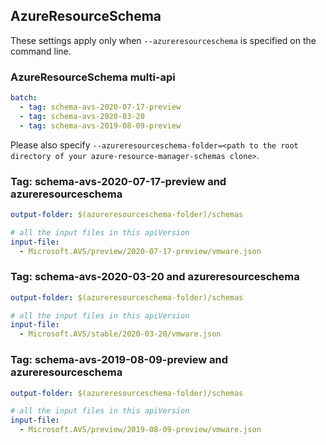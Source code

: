 ## AzureResourceSchema

These settings apply only when `--azureresourceschema` is specified on the command line.

### AzureResourceSchema multi-api

``` yaml $(azureresourceschema) && $(multiapi)
batch:
  - tag: schema-avs-2020-07-17-preview
  - tag: schema-avs-2020-03-20
  - tag: schema-avs-2019-08-09-preview

```

Please also specify `--azureresourceschema-folder=<path to the root directory of your azure-resource-manager-schemas clone>`.
### Tag: schema-avs-2020-07-17-preview and azureresourceschema

``` yaml $(tag) == 'schema-avs-2020-07-17-preview' && $(azureresourceschema)
output-folder: $(azureresourceschema-folder)/schemas

# all the input files in this apiVersion
input-file:
  - Microsoft.AVS/preview/2020-07-17-preview/vmware.json

```

### Tag: schema-avs-2020-03-20 and azureresourceschema

``` yaml $(tag) == 'schema-avs-2020-03-20' && $(azureresourceschema)
output-folder: $(azureresourceschema-folder)/schemas

# all the input files in this apiVersion
input-file:
  - Microsoft.AVS/stable/2020-03-20/vmware.json

```

### Tag: schema-avs-2019-08-09-preview and azureresourceschema

``` yaml $(tag) == 'schema-avs-2019-08-09-preview' && $(azureresourceschema)
output-folder: $(azureresourceschema-folder)/schemas

# all the input files in this apiVersion
input-file:
  - Microsoft.AVS/preview/2019-08-09-preview/vmware.json

```
